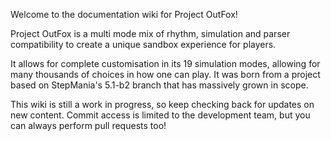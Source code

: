 Welcome to the documentation wiki for Project OutFox! 

Project OutFox is a multi mode mix of rhythm, simulation and parser compatibility to create a unique sandbox experience for players.

It allows for complete customisation in its 19 simulation modes, allowing for many thousands of choices in how one can play. It was born from a project based on StepMania's 5.1-b2 branch that has massively grown in scope.

This wiki is still a work in progress, so keep checking back for updates on new content. Commit access is limited to the development team, but you can always perform pull requests too!

